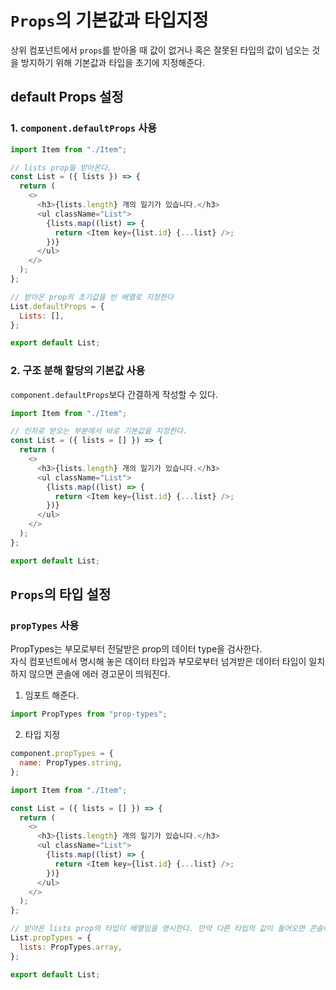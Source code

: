 # `Props`의 기본값과 타입지정

상위 컴포넌트에서 `props`를 받아올 때 값이 없거나 혹은 잘못된 타입의 값이 넘오는 것을 방지하기 위해 기본값과 타입을 초기에 지정해준다.

## default Props 설정

### 1. `component.defaultProps` 사용

```javascript
import Item from "./Item";

// lists prop을 받아온다.
const List = ({ lists }) => {
  return (
    <>
      <h3>{lists.length} 개의 일기가 있습니다.</h3>
      <ul className="List">
        {lists.map((list) => {
          return <Item key={list.id} {...list} />;
        })}
      </ul>
    </>
  );
};

// 받아온 prop의 초기값을 빈 배열로 지정한다
List.defaultProps = {
  Lists: [],
};

export default List;
```

### 2. 구조 분해 할당의 기본값 사용

`component.defaultProps`보다 간결하게 작성할 수 있다.

```javascript
import Item from "./Item";

// 인자로 받오는 부분에서 바로 기본값을 지정한다.
const List = ({ lists = [] }) => {
  return (
    <>
      <h3>{lists.length} 개의 일기가 있습니다.</h3>
      <ul className="List">
        {lists.map((list) => {
          return <Item key={list.id} {...list} />;
        })}
      </ul>
    </>
  );
};

export default List;
```

## `Props`의 타입 설정

### `propTypes` 사용

PropTypes는 부모로부터 전달받은 prop의 데이터 type을 검사한다.  
자식 컴포넌트에서 명시해 놓은 데이터 타입과 부모로부터 넘겨받은 데이터 타입이 일치하지 않으면 콘솔에 에러 경고문이 띄워진다.

1. 임포트 해준다.

```javascript
import PropTypes from "prop-types";
```

2. 타입 지정

```javascript
component.propTypes = {
  name: PropTypes.string,
};
```

```javascript
import Item from "./Item";

const List = ({ lists = [] }) => {
  return (
    <>
      <h3>{lists.length} 개의 일기가 있습니다.</h3>
      <ul className="List">
        {lists.map((list) => {
          return <Item key={list.id} {...list} />;
        })}
      </ul>
    </>
  );
};

// 받아온 lists prop의 타입이 배열임을 명시한다. 만약 다른 타입의 값이 들어오면 콘솔에 경고 문구가 출력된다.
List.propTypes = {
  lists: PropTypes.array,
};

export default List;
```
